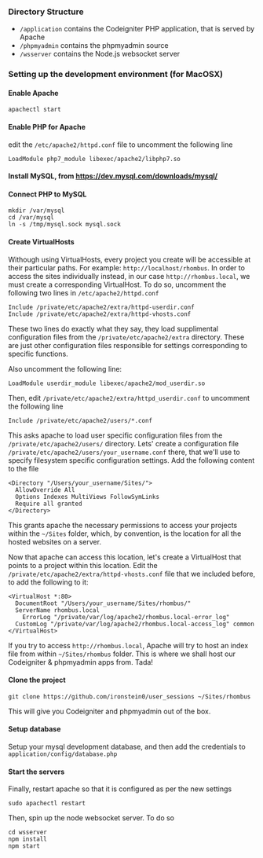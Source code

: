 ### Directory Structure

- `/application` contains the Codeigniter PHP application, that is served by Apache
- `/phpmyadmin` contains the phpmyadmin source
- `/wsserver` contains the Node.js websocket server

### Setting up the development environment (for MacOSX)

#### Enable Apache

```
apachectl start
```

#### Enable PHP for Apache

edit the `/etc/apache2/httpd.conf` file to uncomment the following line

```
LoadModule php7_module libexec/apache2/libphp7.so
```

#### Install MySQL, from https://dev.mysql.com/downloads/mysql/

#### Connect PHP to MySQL

```
mkdir /var/mysql
cd /var/mysql
ln -s /tmp/mysql.sock mysql.sock
```

#### Create VirtualHosts

Withough using VirtualHosts, every project you create will be accessible at
their particular paths. For example: `http://localhost/rhombus`. In order to
access the sites individually instead, in our case `http://rhombus.local`, we must create a corresponding VirtualHost. To do so, uncomment the following two lines in `/etc/apache2/httpd.conf`

```
Include /private/etc/apache2/extra/httpd-userdir.conf
Include /private/etc/apache2/extra/httpd-vhosts.conf
```

These two lines do exactly what they say, they load supplimental configuration
files from the `/private/etc/apache2/extra` directory. These are just other
configuration files responsible for settings corresponding to specific functions.

Also uncomment the following line:

```
LoadModule userdir_module libexec/apache2/mod_userdir.so
```

Then, edit `/private/etc/apache2/extra/httpd_userdir.conf` to uncomment the
following line

```
Include /private/etc/apache2/users/*.conf
```

This asks apache to load user specific configuration files from the `/private/etc/apache2/users/` directory. Lets' create a configuration file `/private/etc/apache2/users/your_username.conf` there, that we'll use to specify filesystem specific configuration settings. Add the following content to the file

```
<Directory "/Users/your_username/Sites/">
  AllowOverride All
  Options Indexes MultiViews FollowSymLinks
  Require all granted
</Directory>
```

This grants apache the necessary permissions to access your projects within the
`~/Sites` folder, which, by convention, is the location for all the hosted websites
on a server.

Now that apache can access this location, let's create a VirtualHost that points to a project within this location. Edit the `/private/etc/apache2/extra/httpd-vhosts.conf` file that we included before, to add the following to it:

```
<VirtualHost *:80>
  DocumentRoot "/Users/your_username/Sites/rhombus/"
  ServerName rhombus.local
 	ErrorLog "/private/var/log/apache2/rhombus.local-error_log"
  CustomLog "/private/var/log/apache2/rhombus.local-access_log" common
</VirtualHost>
```

If you try to access `http://rhombus.local`, Apache will try to host an
index file from within `~/Sites/rhombus` folder. This is where we shall host
our Codeigniter & phpmyadmin apps from. Tada!

#### Clone the project

```
git clone https://github.com/ironstein0/user_sessions ~/Sites/rhombus
```

This will give you Codeigniter and phpmyadmin out of the box.

#### Setup database

Setup your mysql development database, and then add the credentials to `application/config/database.php`

#### Start the servers

Finally, restart apache so that it is configured as per the new settings

```
sudo apachectl restart
```

Then, spin up the node websocket server. To do so

```
cd wsserver
npm install
npm start
```
